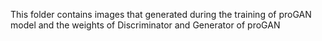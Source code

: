 This folder contains images that generated during the training of proGAN model and the weights of Discriminator and Generator of proGAN
